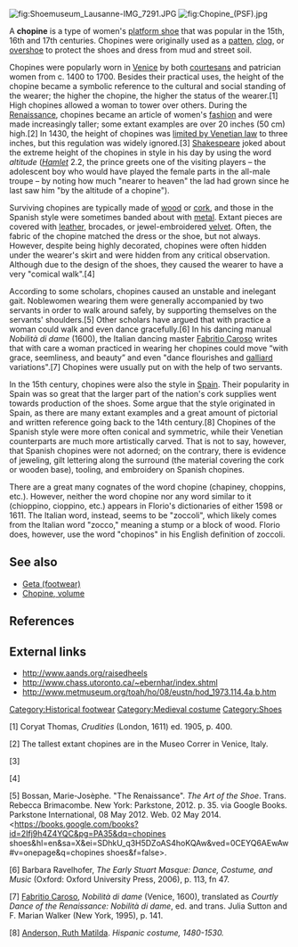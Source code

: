 ![](Shoemuseum_Lausanne-IMG_7291.JPG "fig:Shoemuseum_Lausanne-IMG_7291.JPG")
![](Chopine_(PSF).jpg "fig:Chopine_(PSF).jpg")

A **chopine** is a type of women's [platform
shoe](platform_shoe "wikilink") that was popular in the 15th, 16th and
17th centuries. Chopines were originally used as a
[patten](Patten_(shoe) "wikilink"), [clog](clog_(shoe) "wikilink"), or
[overshoe](overshoe "wikilink") to protect the shoes and dress from mud
and street soil.

Chopines were popularly worn in [Venice](Venice "wikilink") by both
[courtesans](courtesan "wikilink") and patrician women from c. 1400 to
1700. Besides their practical uses, the height of the chopine became a
symbolic reference to the cultural and social standing of the wearer;
the higher the chopine, the higher the status of the wearer.[1] High
chopines allowed a woman to tower over others. During the
[Renaissance](Renaissance "wikilink"), chopines became an article of
women's [fashion](fashion "wikilink") and were made increasingly taller;
some extant examples are over 20 inches (50 cm) high.[2] In 1430, the
height of chopines was [limited by Venetian
law](High_heel_policy "wikilink") to three inches, but this regulation
was widely ignored.[3] [Shakespeare](Shakespeare "wikilink") joked about
the extreme height of the chopines in style in his day by using the word
*altitude* (*[Hamlet](Hamlet "wikilink")* 2.2, the prince greets one of
the visiting players – the adolescent boy who would have played the
female parts in the all-male troupe – by noting how much "nearer to
heaven" the lad had grown since he last saw him "by the altitude of a
chopine").

Surviving chopines are typically made of [wood](wood "wikilink") or
[cork](Cork_(material) "wikilink"), and those in the Spanish style were
sometimes banded about with [metal](metal "wikilink"). Extant pieces are
covered with [leather](leather "wikilink"), brocades, or
jewel-embroidered [velvet](velvet "wikilink"). Often, the fabric of the
chopine matched the dress or the shoe, but not always. However, despite
being highly decorated, chopines were often hidden under the wearer's
skirt and were hidden from any critical observation. Although due to the
design of the shoes, they caused the wearer to have a very "comical
walk".[4]

According to some scholars, chopines caused an unstable and inelegant
gait. Noblewomen wearing them were generally accompanied by two servants
in order to walk around safely, by supporting themselves on the
servants' shoulders.[5] Other scholars have argued that with practice a
woman could walk and even dance gracefully.[6] In his dancing manual
*Nobilità di dame* (1600), the Italian dancing master [Fabritio
Caroso](Fabritio_Caroso "wikilink") writes that with care a woman
practiced in wearing her chopines could move “with grace, seemliness,
and beauty” and even "dance flourishes and
[galliard](galliard "wikilink") variations".[7] Chopines were usually
put on with the help of two servants.

In the 15th century, chopines were also the style in
[Spain](Spain "wikilink"). Their popularity in Spain was so great that
the larger part of the nation's cork supplies went towards production of
the shoes. Some argue that the style originated in Spain, as there are
many extant examples and a great amount of pictorial and written
reference going back to the 14th century.[8] Chopines of the Spanish
style were more often conical and symmetric, while their Venetian
counterparts are much more artistically carved. That is not to say,
however, that Spanish chopines were not adorned; on the contrary, there
is evidence of jeweling, gilt lettering along the surround (the material
covering the cork or wooden base), tooling, and embroidery on Spanish
chopines.

There are a great many cognates of the word chopine (chapiney, choppins,
etc.). However, neither the word chopine nor any word similar to it
(chioppino, cioppino, etc.) appears in Florio's dictionaries of either
1598 or 1611. The Italian word, instead, seems to be "zoccoli", which
likely comes from the Italian word "zocco," meaning a stump or a block
of wood. Florio does, however, use the word "chopinos" in his English
definition of zoccoli.

## See also

-   [Geta (footwear)](Geta_(footwear) "wikilink")
-   [Chopine, volume](Pint#Other_pints "wikilink")

## References

## External links

-   <http://www.aands.org/raisedheels>
-   <http://www.chass.utoronto.ca/~ebernhar/index.shtml>
-   <http://www.metmuseum.org/toah/ho/08/eustn/hod_1973.114.4a,b.htm>

[Category:Historical footwear](Category:Historical_footwear "wikilink")
[Category:Medieval costume](Category:Medieval_costume "wikilink")
[Category:Shoes](Category:Shoes "wikilink")

[1] Coryat Thomas, *Crudities* (London, 1611) ed. 1905, p. 400.

[2] The tallest extant chopines are in the Museo Correr in Venice,
Italy.

[3]

[4]

[5] Bossan, Marie-Josèphe. "The Renaissance". *The Art of the Shoe*.
Trans. Rebecca Brimacombe. New York: Parkstone, 2012. p. 35. via Google
Books. Parkstone International, 08 May 2012. Web. 02 May 2014.
\<https://books.google.com/books?id=2Ifj9h4Z4YQC&pg=PA35&dq=chopines
shoes&hl=en&sa=X&ei=SDhkU_q3H5DZoAS4hoKQAw&ved=0CEYQ6AEwAw#v=onepage&q=chopines
shoes&f=false>.

[6] Barbara Ravelhofer, *The Early Stuart Masque: Dance, Costume, and
Music* (Oxford: Oxford University Press, 2006), p. 113, fn 47.

[7] [Fabritio Caroso](Fabritio_Caroso "wikilink"), *Nobilità di dame*
(Venice, 1600), translated as *Courtly Dance of the Renaissance:
Nobilità di dame*, ed. and trans. Julia Sutton and F. Marian Walker (New
York, 1995), p. 141.

[8] [Anderson, Ruth Matilda](Anderson,_Ruth_Matilda "wikilink").
*Hispanic costume, 1480-1530.*